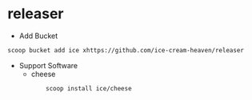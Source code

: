 # releaser

- Add Bucket
```bash
scoop bucket add ice xhttps://github.com/ice-cream-heaven/releaser
```

- Support Software
  - cheese
  	```bash
		scoop install ice/cheese
	```
